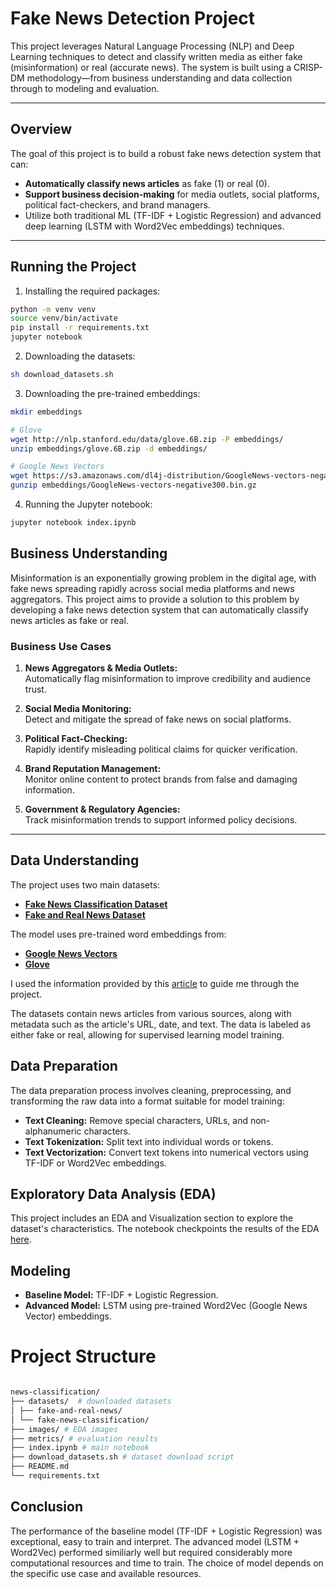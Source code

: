 # Fake News Detection Project

This project leverages Natural Language Processing (NLP) and Deep Learning techniques to detect and classify written media as either fake (misinformation) or real (accurate news). The system is built using a CRISP-DM methodology—from business understanding and data collection through to modeling and evaluation.

---

## Overview

The goal of this project is to build a robust fake news detection system that can:

- **Automatically classify news articles** as fake (1) or real (0).
- **Support business decision-making** for media outlets, social platforms, political fact-checkers, and brand managers.
- Utilize both traditional ML (TF-IDF + Logistic Regression) and advanced deep learning (LSTM with Word2Vec embeddings) techniques.

---

## Running the Project

1. Installing the required packages:

```bash
python -m venv venv
source venv/bin/activate
pip install -r requirements.txt
jupyter notebook
```

2. Downloading the datasets:

```bash
sh download_datasets.sh
```

3. Downloading the pre-trained embeddings:

```bash
mkdir embeddings

# Glove
wget http://nlp.stanford.edu/data/glove.6B.zip -P embeddings/
unzip embeddings/glove.6B.zip -d embeddings/

# Google News Vectors
wget https://s3.amazonaws.com/dl4j-distribution/GoogleNews-vectors-negative300.bin.gz -P embeddings/
gunzip embeddings/GoogleNews-vectors-negative300.bin.gz
```

4. Running the Jupyter notebook:

```bash
jupyter notebook index.ipynb
```

## Business Understanding

Misinformation is an exponentially growing problem in the digital age, with fake news spreading rapidly across social media platforms and news aggregators. This project aims to provide a solution to this problem by developing a fake news detection system that can automatically classify news articles as fake or real.

### Business Use Cases

1. **News Aggregators & Media Outlets:**  
   Automatically flag misinformation to improve credibility and audience trust.

2. **Social Media Monitoring:**  
   Detect and mitigate the spread of fake news on social platforms.

3. **Political Fact-Checking:**  
   Rapidly identify misleading political claims for quicker verification.

4. **Brand Reputation Management:**  
   Monitor online content to protect brands from false and damaging information.

5. **Government & Regulatory Agencies:**  
   Track misinformation trends to support informed policy decisions.

---

## Data Understanding

The project uses two main datasets:

- [**Fake News Classification Dataset**](https://www.kaggle.com/datasets/aadyasingh55/fake-news-classification)
- [**Fake and Real News Dataset**](https://www.kaggle.com/datasets/clmentbisaillon/fake-and-real-news-dataset)

The model uses pre-trained word embeddings from:

- [**Google News Vectors**](https://www.kaggle.com/datasets/leadbest/googlenewsvectorsnegative300)
- [**Glove**](https://nlp.stanford.edu/projects/glove/)

I used the information provided by this [article](https://www.turing.com/kb/guide-on-word-embeddings-in-nlp#glove:-global-vector-for-word-representation) to guide me through the project.

The datasets contain news articles from various sources, along with metadata such as the article's URL, date, and text. The data is labeled as either fake or real, allowing for supervised learning model training.

## Data Preparation

The data preparation process involves cleaning, preprocessing, and transforming the raw data into a format suitable for model training:

- **Text Cleaning:** Remove special characters, URLs, and non-alphanumeric characters.
- **Text Tokenization:** Split text into individual words or tokens.
- **Text Vectorization:** Convert text tokens into numerical vectors using TF-IDF or Word2Vec embeddings.

## Exploratory Data Analysis (EDA)

This project includes an EDA and Visualization section to explore the dataset's characteristics. The notebook checkpoints the results of the EDA [here](./images/).

## Modeling

- **Baseline Model:** TF-IDF + Logistic Regression.
- **Advanced Model:** LSTM using pre-trained Word2Vec (Google News Vector) embeddings.

# Project Structure

```bash

news-classification/
├── datasets/  # downloaded datasets
│ ├── fake-and-real-news/
│ └── fake-news-classification/
├── images/ # EDA images
├── metrics/ # evaluation results
├── index.ipynb # main notebook
├── download_datasets.sh # dataset download script
├── README.md
└── requirements.txt
```

## Conclusion

The performance of the baseline model (TF-IDF + Logistic Regression) was exceptional, easy to train and interpret. The advanced model (LSTM + Word2Vec) performed similiarly well but required considerably more computational resources and time to train. The choice of model depends on the specific use case and available resources.
